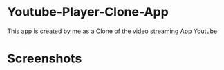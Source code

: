 # Youtube-Player-Clone-App
This app is created by me as a Clone of the video streaming App Youtube

# Screenshots 

